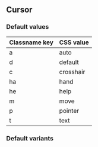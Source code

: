 ## Cursor

<!-- <values.cursor> -->
### Default values
|Classname key|CSS value|
|-------------|---------|
|a            |auto     |
|d            |default  |
|c            |crosshair|
|ha           |hand     |
|he           |help     |
|m            |move     |
|p            |pointer  |
|t            |text     |

<!-- </values.cursor> -->

<!-- <variants.cursor> -->
### Default variants

<!-- </variants.cursor> -->